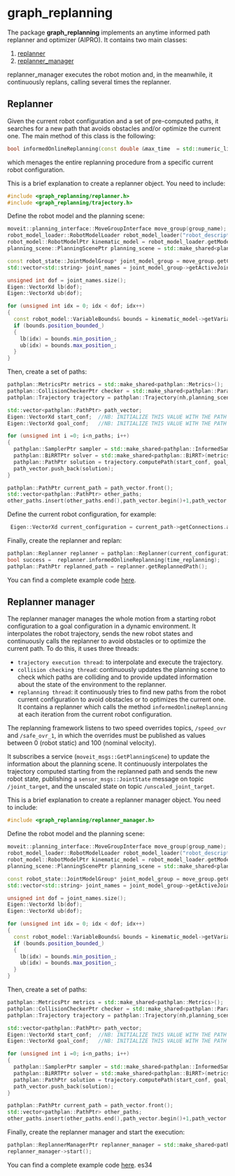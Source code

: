 # **graph_replanning**

The package **graph_replanning** implements an anytime informed path replanner and optimizer (AIPRO).
It contains two main classes:
 1. [replanner](https://github.com/JRL-CARI-CNR-UNIBS/online_replanner/blob/master/graph_replanning/include/graph_replanning/replanner.h)
 2. [replanner_manager](https://github.com/JRL-CARI-CNR-UNIBS/online_replanner/blob/master/graph_replanning/include/graph_replanning/replanner_manager.h)

 replanner_manager executes the robot motion and, in the meanwhile, it continuously replans, calling several times the replanner.

## Replanner
Given the current robot configuration and a set of pre-computed paths, it searches for a new path that avoids obstacles and/or optimize the current one. The main method of this class is the following:
```cpp
bool informedOnlineReplanning(const double &max_time  = std::numeric_limits<double>::infinity());
```
which menages the entire replanning procedure from a specific current robot configuration.

This is a brief explanation to create a replanner object.
You need to include:
```cpp
#include <graph_replanning/replanner.h>
#include <graph_replanning/trajectory.h>
```
Define the robot model and the planning scene:
```cpp
moveit::planning_interface::MoveGroupInterface move_group(group_name);
robot_model_loader::RobotModelLoader robot_model_loader("robot_description");
robot_model::RobotModelPtr kinematic_model = robot_model_loader.getModel();
planning_scene::PlanningScenePtr planning_scene = std::make_shared<planning_scene::PlanningScene>(kinematic_model);

const robot_state::JointModelGroup* joint_model_group = move_group.getCurrentState()->getJointModelGroup(group_name);
std::vector<std::string> joint_names = joint_model_group->getActiveJointModelNames();

unsigned int dof = joint_names.size();
Eigen::VectorXd lb(dof);
Eigen::VectorXd ub(dof);

for (unsigned int idx = 0; idx < dof; idx++)
{
  const robot_model::VariableBounds& bounds = kinematic_model->getVariableBounds(joint_names.at(idx));
  if (bounds.position_bounded_)
  {
    lb(idx) = bounds.min_position_;
    ub(idx) = bounds.max_position_;
  }
}
```

Then, create a set of paths:
```cpp
pathplan::MetricsPtr metrics = std::make_shared<pathplan::Metrics>();
pathplan::CollisionCheckerPtr checker = std::make_shared<pathplan::ParallelMoveitCollisionChecker>(planning_scene, group_name);
pathplan::Trajectory trajectory = pathplan::Trajectory(nh,planning_scene,group_name);

std::vector<pathplan::PathPtr> path_vector;
Eigen::VectorXd start_conf;  //NB: INITIALIZE THIS VALUE WITH THE PATH START CONFIGURATION
Eigen::VectorXd goal_conf;   //NB: INITIALIZE THIS VALUE WITH THE PATH STOP CONFIGURATION

for (unsigned int i =0; i<n_paths; i++)
{
  pathplan::SamplerPtr sampler = std::make_shared<pathplan::InformedSampler>(start_conf, goal_conf, lb, ub);
  pathplan::BiRRTPtr solver = std::make_shared<pathplan::BiRRT>(metrics, checker, sampler);
  pathplan::PathPtr solution = trajectory.computePath(start_conf, goal_conf,solver,1);
  path_vector.push_back(solution);
}

pathplan::PathPtr current_path = path_vector.front();
std::vector<pathplan::PathPtr> other_paths;
other_paths.insert(other_paths.end(),path_vector.begin()+1,path_vector.end());
```
Define the current robot configuration, for example:
```cpp
 Eigen::VectorXd current_configuration = current_path->getConnections.at(0)->getChild()->getConfiguration();
```
Finally, create the replanner and replan:
```cpp
pathplan::Replanner replanner = pathplan::Replanner(current_configuration, current_path, other_paths, solver, metrics, checker, lb, ub);
bool success =  replanner.informedOnlineReplanning(time_replanning);
pathplan::PathPtr replanned_path = replanner.getReplannedPath();
```
You can find a complete example code [here](https://github.com/JRL-CARI-CNR-UNIBS/online_replanner/blob/master/graph_replanning_examples/src/example_replanner.cpp).

## Replanner manager
The replanner manager manages the whole motion from a starting robot configuration to a goal configuration in a dynamic environment. It interpolates the robot trajectory, sends the new robot states and continuously calls the replanner to avoid obstacles or to optimize the current path. To do this, it uses three threads:
- `trajectory execution thread`: to interpolate and execute the trajectory.
- `collision checking thread`: continuously updates the planning scene to check which paths are colliding and to provide updated information about the state of the environment to the replanner.
- `replanning thread`: it continuously tries to find new paths from the robot current configuration to avoid obstacles or to optimizes the current one. It contains a replanner which calls the method `informedOnlineReplanning` at each iteration from the current robot configuration.

The replanning framework listens to two speed overrides topics, `/speed_ovr` and `/safe_ovr_1`, in which the overrides must be published as values between 0 (robot static) and 100 (nominal velocity).

It subscribes a service (`moveit_msgs::GetPlanningScene`) to update the information about the planning scene.
It continuously interpolates the trajectory computed starting from the replanned path and sends the new robot state, publishing a `sensor_msgs::JointState` message on topic `/joint_target`, and the unscaled state on topic `/unscaled_joint_target`.

This is a brief explanation to create a replanner manager object.
You need to include:
```cpp
#include <graph_replanning/replanner_manager.h>
```
Define the robot model and the planning scene:
```cpp
moveit::planning_interface::MoveGroupInterface move_group(group_name);
robot_model_loader::RobotModelLoader robot_model_loader("robot_description");
robot_model::RobotModelPtr kinematic_model = robot_model_loader.getModel();
planning_scene::PlanningScenePtr planning_scene = std::make_shared<planning_scene::PlanningScene>(kinematic_model);

const robot_state::JointModelGroup* joint_model_group = move_group.getCurrentState()->getJointModelGroup(group_name);
std::vector<std::string> joint_names = joint_model_group->getActiveJointModelNames();

unsigned int dof = joint_names.size();
Eigen::VectorXd lb(dof);
Eigen::VectorXd ub(dof);

for (unsigned int idx = 0; idx < dof; idx++)
{
  const robot_model::VariableBounds& bounds = kinematic_model->getVariableBounds(joint_names.at(idx));
  if (bounds.position_bounded_)
  {
    lb(idx) = bounds.min_position_;
    ub(idx) = bounds.max_position_;
  }
}
```

Then, create a set of paths:
```cpp
pathplan::MetricsPtr metrics = std::make_shared<pathplan::Metrics>();
pathplan::CollisionCheckerPtr checker = std::make_shared<pathplan::ParallelMoveitCollisionChecker>(planning_scene, group_name);
pathplan::Trajectory trajectory = pathplan::Trajectory(nh,planning_scene,group_name);

std::vector<pathplan::PathPtr> path_vector;
Eigen::VectorXd start_conf;  //NB: INITIALIZE THIS VALUE WITH THE PATH START CONFIGURATION
Eigen::VectorXd goal_conf;   //NB: INITIALIZE THIS VALUE WITH THE PATH STOP CONFIGURATION

for (unsigned int i =0; i<n_paths; i++)
{
  pathplan::SamplerPtr sampler = std::make_shared<pathplan::InformedSampler>(start_conf, goal_conf, lb, ub);
  pathplan::BiRRTPtr solver = std::make_shared<pathplan::BiRRT>(metrics, checker, sampler);
  pathplan::PathPtr solution = trajectory.computePath(start_conf, goal_conf,solver,1);
  path_vector.push_back(solution);
}

pathplan::PathPtr current_path = path_vector.front();
std::vector<pathplan::PathPtr> other_paths;
other_paths.insert(other_paths.end(),path_vector.begin()+1,path_vector.end());
```
Finally, create the replanner manager and start the execution:
```cpp
pathplan::ReplannerManagerPtr replanner_manager = std::make_shared<pathplan::ReplannerManager>(current_path, other_paths, nh);
replanner_manager->start();
```
You can find a complete example code [here](https://github.com/JRL-CARI-CNR-UNIBS/online_replanner/blob/master/graph_replanning_examples/src/example_replanner_manager.cpp).
es34

